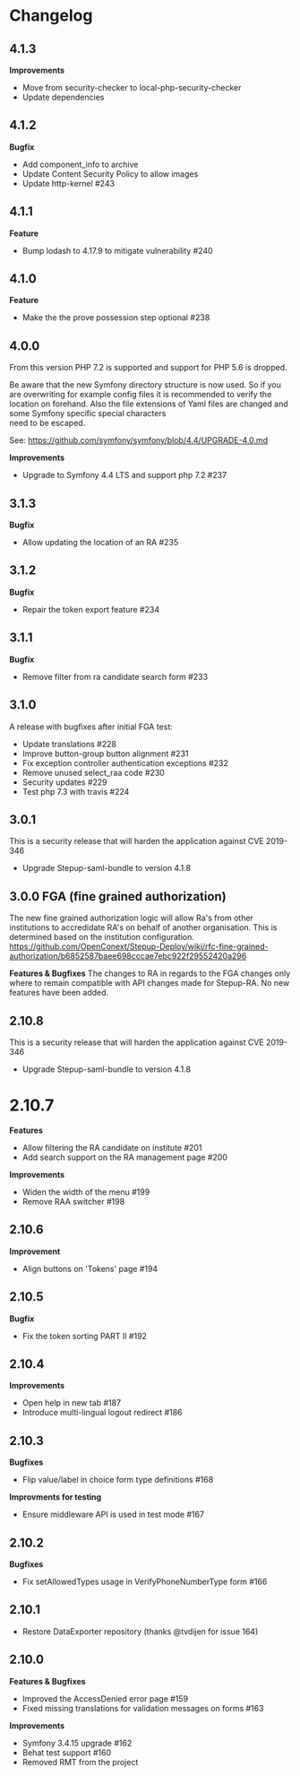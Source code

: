 # Changelog

## 4.1.3
**Improvements**
 * Move from security-checker to local-php-security-checker
 * Update dependencies

## 4.1.2
**Bugfix**
 * Add component_info to archive
 * Update Content Security Policy to allow images
 * Update http-kernel #243

## 4.1.1
**Feature**
 * Bump lodash to 4.17.9 to mitigate vulnerability #240
 
## 4.1.0
**Feature**
 * Make the the prove possession step optional #238

## 4.0.0
From this version PHP 7.2 is supported and support for PHP 5.6 is dropped.

Be aware that the new Symfony directory structure is now used. So if you are overwriting for example config files it is recommended 
to verify the location on forehand. Also the file extensions of Yaml files are changed and some Symfony specific special characters    
need to be escaped. 

See:  https://github.com/symfony/symfony/blob/4.4/UPGRADE-4.0.md

**Improvements**
 * Upgrade to Symfony 4.4 LTS and support php 7.2 #237 
 
## 3.1.3
**Bugfix**
 * Allow updating the location of an RA  #235
 
## 3.1.2
**Bugfix**
 * Repair the token export feature #234 
 
## 3.1.1
**Bugfix**
 * Remove filter from ra candidate search form #233

## 3.1.0
A release with bugfixes after initial FGA test:
 * Update translations #228
 * Improve button-group button alignment #231
 * Fix exception controller authentication exceptions #232
 * Remove unused select_raa code #230
 * Security updates #229
 * Test php 7.3 with travis #224

## 3.0.1
This is a security release that will harden the application against CVE 2019-346
 * Upgrade Stepup-saml-bundle to version 4.1.8 

## 3.0.0 FGA (fine grained authorization)

The new fine grained authorization logic will allow Ra's from other institutions to accredidate RA's on behalf of another organisation. This is determined based on the institution configuration. https://github.com/OpenConext/Stepup-Deploy/wiki/rfc-fine-grained-authorization/b6852587baee698cccae7ebc922f29552420a296

**Features & Bugfixes**
The changes to RA in regards to the FGA changes only where to remain compatible with API changes made for Stepup-RA. No new features have been added.

## 2.10.8
This is a security release that will harden the application against CVE 2019-346
 * Upgrade Stepup-saml-bundle to version 4.1.8 

# 2.10.7
**Features**
* Allow filtering the RA candidate on institute #201
* Add search support on the RA management page #200

**Improvements**
* Widen the width of the menu #199
* Remove RAA switcher #198

## 2.10.6
**Improvement**
* Align buttons on 'Tokens' page #194

## 2.10.5
**Bugfix**
* Fix the token sorting PART II #192

## 2.10.4
**Improvements**
* Open help in new tab #187 
* Introduce multi-lingual logout redirect #186 
 
## 2.10.3
**Bugfixes**
* Flip value/label in choice form type definitions #168

**Improvments for testing**
* Ensure middleware API is used in test mode #167

## 2.10.2
**Bugfixes**
* Fix setAllowedTypes usage in VerifyPhoneNumberType form #166

## 2.10.1
* Restore DataExporter repository (thanks @tvdijen for issue 164)

## 2.10.0
**Features & Bugfixes**
* Improved the AccessDenied error page #159
* Fixed missing translations for validation messages on forms #163

**Improvements**
* Symfony 3.4.15 upgrade #162
* Behat test support #160
* Removed RMT from the project
